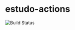 # estudo-actions

![Build Status](https://github.com/horaciovasconcellos/estudo-actions/21-expressoes-impressao-steps.yml/badge.svg)
